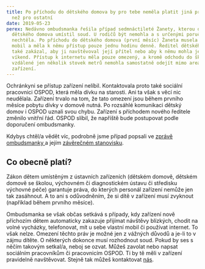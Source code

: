 ```yaml
---
title: Po příchodu do dětského domova by pro tebe neměla platit jiná pravidla
  než pro ostatní
date: 2019-05-23
perex: Nedávno ombudsmanka řešila případ sedmnáctileté Žanety, kterou do
  dětského domova umístil soud. U rodičů být nemohla a s určenými poručníky být
  nechtěla. Po příchodu do dětského domova (první měsíc) Žaneta musela odevzdat
  mobil a měla k němu přístup pouze jednu hodinu denně. Ředitel dětského domova
  také zakázal, aby ji navštěvoval její přítel nebo aby k němu mohla jet na
  víkend. Přístup k internetu měla pouze omezený, a kromě odchodu do školy
  vzdálené jen několik stovek metrů nemohla samostatně odejít mimo areál
  zařízení.
---
```

Ochránkyni se přístup zařízení nelíbil. Kontaktovala proto také sociální pracovnici OSPOD, která měla dívku na starosti. Ani ta však s věcí nic neudělala. Zařízení trvalo na tom, že tato omezení jsou během prvního měsíce pobytu dívky v domově nutná. Po rozsáhlé komunikaci dětský domov i OSPOD uznali svou chybu. Zařízení s příchodem nového ředitele změnilo vnitřní řád. OSPOD slíbil, že napříště bude postupovat podle doporučení ombudsmanky. 

Kdybys chtěl/a vědět víc, podrobně jsme případ popsali ve [zprávě ombudsmanky ](http://eso.ochrance.cz/Nalezene/Edit/5694)a jejím [závěrečném stanovisku](http://eso.ochrance.cz/Nalezene/Edit/6374).

## Co obecně platí?

Zákon dětem umístěným z ústavních zařízeních (dětském domově, dětském domově se školou, výchovném či diagnostickém ústavu či středisku výchovné péče) garantuje práva, do kterých personál zařízení nemůže jen tak zasáhnout. A to ani s odůvodněním, že si dítě v zařízení musí zvyknout (například během prvního měsíce).

Ombudsmanka se však občas setkává s případy, kdy zařízení nově příchozím dětem automaticky zakazuje přijímat návštěvy blízkých, chodit na volné vycházky, telefonovat, mít u sebe vlastní mobil či používat internet.  To však nelze. Omezení těchto práv je možné jen z vážných důvodů a je-li to v zájmu dítěte. O některých dokonce musí rozhodnout soud. Pokud by ses s něčím takovým setkal/a, neboj se ozvat. Můžeš zavolat nebo napsat sociálním pracovníkům či pracovnicím OSPOD. Ti by tě měli v zařízení pravidelně navštěvovat. Stejně tak můžeš kontaktovat [nás](https://deti.ochrance.cz/kdo/jak/).